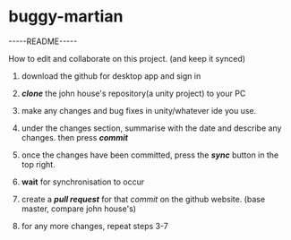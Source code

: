 # buggy-martian
-----README-----

How to edit and collaborate on this project. (and keep it synced)

1. download the github for desktop app and sign in

2. ***clone*** the john house's repository(a unity project) to your PC

3. make any changes and bug fixes in unity/whatever ide you use.

4. under the changes section, summarise with the date and describe any changes. then press ***commit***

5. once the changes have been committed, press the ***sync*** button in the top right.

6. **wait** for synchronisation to occur

7. create a ***pull request*** for that *commit* on the github website. (base master, compare john house's)

8. for any more changes, repeat steps  3-7

